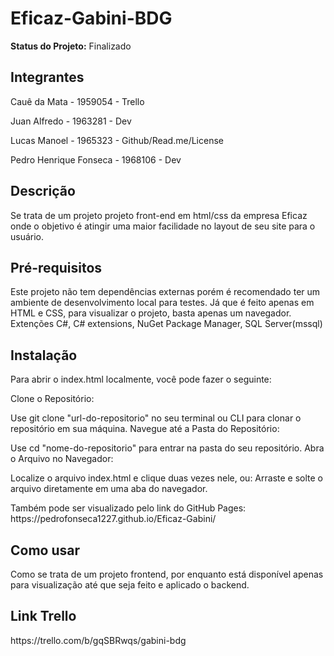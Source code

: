 <h1>Eficaz-Gabini-BDG</h1>

<p><strong>Status do Projeto:</strong> Finalizado</p>

<h2>Integrantes</h2>
<p>Cauê da Mata - 1959054 - Trello</p>
<p>Juan Alfredo - 1963281 - Dev</p>
<p>Lucas Manoel - 1965323 - Github/Read.me/License</p>
<p>Pedro Henrique Fonseca - 1968106 - Dev</p>

<h2>Descrição</h2>
<p>Se trata de um projeto projeto front-end em html/css da empresa Eficaz onde o objetivo é atingir uma maior facilidade no layout de seu site para o usuário.</p>

<h2>Pré-requisitos</h2>
<p>Este projeto não tem dependências externas porém é recomendado ter um ambiente de desenvolvimento local para testes. Já que é feito apenas em HTML e CSS, para visualizar o projeto, basta apenas um navegador.  Extenções C#, C# extensions, NuGet Package Manager, SQL Server(mssql)</p>

<h2>Instalação</h2>
<p>Para abrir o index.html localmente, você pode fazer o seguinte:</p>

<p>Clone o Repositório:</p>

<p>Use git clone "url-do-repositorio" no seu terminal ou CLI para clonar o repositório em sua máquina.
Navegue até a Pasta do Repositório:</p>

<p>Use cd "nome-do-repositorio" para entrar na pasta do seu repositório.
Abra o Arquivo no Navegador:</p>

<p>Localize o arquivo index.html e clique duas vezes nele, ou:
Arraste e solte o arquivo diretamente em uma aba do navegador.</p>

<p>Também pode ser visualizado pelo link do GitHub Pages: https://pedrofonseca1227.github.io/Eficaz-Gabini/</p>

<h2>Como usar</h2>
<p>Como se trata de um projeto frontend, por enquanto está disponível apenas para visualização até que seja feito e aplicado o backend.</p>

<h2>Link Trello</h2>
<p>https://trello.com/b/gqSBRwqs/gabini-bdg</p>
